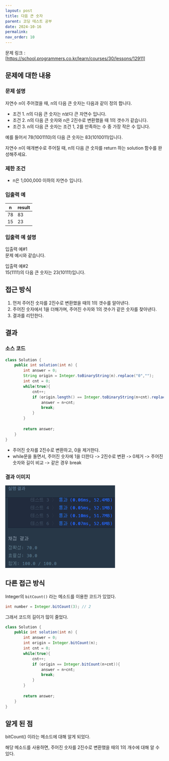 ```yaml
---
layout: post
title: 다음 큰 숫자
parent: 코딩 테스트 공부
date: 2024-10-16
permalink:
nav_order: 10
---
```


문제 링크 : [https://school.programmers.co.kr/learn/courses/30/lessons/12911]

## 문제에 대한 내용

### 문제 설명

자연수 n이 주어졌을 때, n의 다음 큰 숫자는 다음과 같이 정의 합니다.

- 조건 1. n의 다음 큰 숫자는 n보다 큰 자연수 입니다.
- 조건 2. n의 다음 큰 숫자와 n은 2진수로 변환했을 때 1의 갯수가 같습니다.
- 조건 3. n의 다음 큰 숫자는 조건 1, 2를 만족하는 수 중 가장 작은 수 입니다.

예를 들어서 78(1001110)의 다음 큰 숫자는 83(1010011)입니다.

자연수 n이 매개변수로 주어질 때, n의 다음 큰 숫자를 return 하는 solution 함수를 완성해주세요.

### 제한 조건

- n은 1,000,000 이하의 자연수 입니다.

### 입출력 예

| n   | result |
| --- | ------ |
| 78  | 83     |
| 15  | 23     |

### 입출력 예 설명

입출력 예#1  
문제 예시와 같습니다.

입출력 예#2  
15(1111)의 다음 큰 숫자는 23(10111)입니다.

## 접근 방식

1. 먼저 주어진 숫자를 2진수로 변환했을 때의 1의 갯수를 알아낸다.
2. 주어진 숫자에서 1을 더해가며, 주어진 수자와 1의 갯수가 같은 숫자를 찾아낸다.
3. 결과를 리턴한다.

## 결과

### 소스 코드

```java
class Solution {
    public int solution(int n) {
        int answer = 0;
        String origin = Integer.toBinaryString(n).replace("0","");
        int cnt = 0;
        while(true){
            cnt++;
            if (origin.length() == Integer.toBinaryString(n+cnt).replace("0", "").length()){
                answer = n+cnt;
                break;
            }
        }

        return answer;
    }
}
```

- 주어진 숫자를 2진수로 변환하고, 0을 제거한다.
- while문을 돌면서, 주어진 숫자에 1을 더한다 -> 2진수로 변환 -> 0제거 -> 주어진 숫자와 길이 비교 -> 같은 경우 break

### 결과 이미지

![alt text](/공부/코딩-테스트-공부/image-9.png)

## 다른 접근 방식

Integer의 `bitCount()` 라는 메소드를 이용한 코드가 있었다.

```java
int number = Integer.bitCount(3); // 2
```

그래서 코드의 길이가 많이 줄었다.

```java
class Solution {
    public int solution(int n) {
        int answer = 0;
        int origin = Integer.bitCount(n);
        int cnt = 0;
        while(true){
            cnt++;
            if (origin == Integer.bitCount(n+cnt)){
                answer = n+cnt;
                break;
            }
        }

        return answer;
    }
}
```

## 알게 된 점

bitCount() 이라는 메소드에 대해 알게 되었다.

해당 메소드를 사용하면, 주어진 숫자를 2진수로 변환했을 때의 1의 개수에 대해 알 수 있다.

[https://school.programmers.co.kr/learn/courses/30/lessons/12911]: https://school.programmers.co.kr/learn/courses/30/lessons/12911
